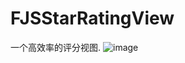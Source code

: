 # FJSStarRatingView
一个高效率的评分视图.
![image](https://github.com/BestJoker/FJSStartRatingView/blob/master/练习/FJSStarRatingView.gif?raw=true) 
